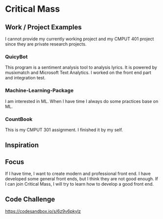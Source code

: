 # Critical Mass

## Work / Project Examples
I cannot provide my currently working project and my CMPUT 401 project since they are private research projects.

### QuicyBot
This program is a sentiment analysis tool to analysis lyrics. It is powered by musixmatch and Microsoft Text Analytics. I worked on the front end part and integration test.

### Machine-Learning-Package
I am interested in ML. When I have time I always do some practices base on ML.

### CountBook
This is my CMPUT 301 assignment. I finished it by my self.

## Inspiration

## Focus
If I have time, I want to create modern and professional front end. I have developed some general front ends, but I think they are not good enough. If I can join Critical Mass, I will try to learn how to develop a good front end.


## Code Challenge
https://codesandbox.io/s/6z9v6pkylz
